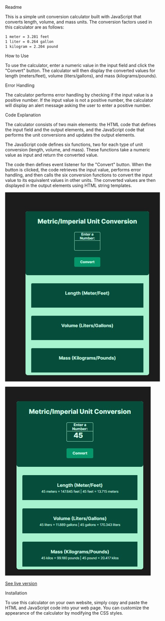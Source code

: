 Readme

This is a simple unit conversion calculator built with JavaScript that converts length, volume, and mass units. The conversion factors used in this calculator are as follows:

    1 meter = 3.281 feet
    1 liter = 0.264 gallon
    1 kilogram = 2.204 pound

How to Use

To use the calculator, enter a numeric value in the input field and click the "Convert" button. The calculator will then display the converted values for length (meters/feet), volume (liters/gallons), and mass (kilograms/pounds).

Error Handling

The calculator performs error handling by checking if the input value is a positive number. If the input value is not a positive number, the calculator will display an alert message asking the user to enter a positive number.

Code Explanation

The calculator consists of two main elements: the HTML code that defines the input field and the output elements, and the JavaScript code that performs the unit conversions and updates the output elements.

The JavaScript code defines six functions, two for each type of unit conversion (length, volume, and mass). These functions take a numeric value as input and return the converted value.

The code then defines event listener for the "Convert" button. When the button is clicked, the code retrieves the input value, performs error handling, and then calls the six conversion functions to convert the input value to its equivalent values in other units. The converted values are then displayed in the output elements using HTML string templates.

![Alt text](unpopulated.jpg)

![Alt text](populated.jpg)

[See live version](https://mcoverter.netlify.app/)

Installation

To use this calculator on your own website, simply copy and paste the HTML and JavaScript code into your web page. You can customize the appearance of the calculator by modifying the CSS styles.